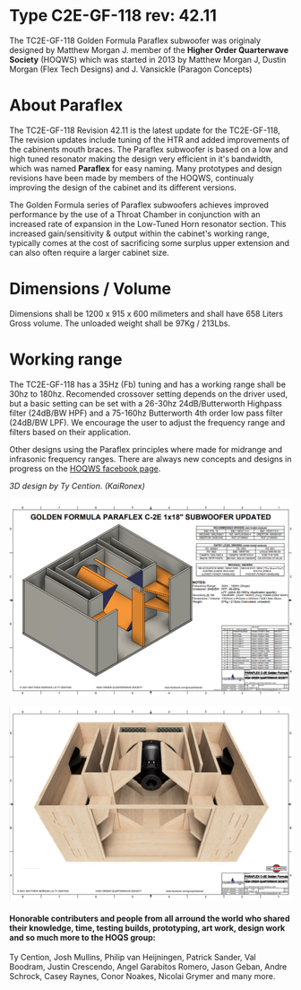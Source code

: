 # Type C2E-GF-118 rev: 42.11
The TC2E-GF-118 Golden Formula Paraflex subwoofer was originaly designed by Matthew Morgan J. member of the **Higher Order Quarterwave Society** (HOQWS) which was started in 2013 by Matthew Morgan J, Dustin Morgan (Flex Tech Designs) and J. Vansickle (Paragon Concepts) 

# About Paraflex
The TC2E-GF-118 Revision 42.11 is the latest update for the TC2E-GF-118, The revision updates include tuning of the HTR and added improvements of the cabinents mouth braces. 
The Paraflex subwoofer is based on a low and high tuned resonator making the design very efficient in it's bandwidth, which was named **Paraflex** for easy naming. Many prototypes and design revisions have been made by members of the HOQWS, continualy improving the design of the cabinet and its different versions.

The Golden Formula series of Paraflex subwoofers achieves improved performance by the use of a Throat Chamber in conjunction with an increased rate of expansion in the Low-Tuned Horn resonator section. This increased gain/sensitivity & output within the cabinet's working range, typically comes at the cost of sacrificing some surplus upper extension and can also often require a larger cabinet size. 

# Dimensions / Volume
Dimensions shall be 1200 x 915 x 600 milimeters and shall have 658 Liters Gross volume. The unloaded weight shall be 97Kg / 213Lbs.

# Working range
The TC2E-GF-118 has a 35Hz (Fb) tuning and has a working range shall be 30hz to 180hz. Recomended crossover setting depends on the driver used, but a basic setting can be set with a 26-30hz 24dB/Butterworth Highpass filter (24dB/BW HPF) and a 75-160hz Butterworth 4th order low pass filter (24dB/BW LPF). We encourage the user to adjust the frequency range and filters based on their application.


Other designs using the Paraflex principles where made for midrange and infrasonic frequency ranges. There are always new concepts and designs in progress on the [HOQWS facebook page](https://www.facebook.com/groups/bassaz/).

*3D design by Ty Cention. (KaiRonex)*

![Design](https://github.com/High-Order-Quarterwave-Society/TC2E-GF-118-35Hz-Subwoofer/blob/master/Paraflex-TC2E-GF-118-rev-44.11-design.png)

![Modal view](https://github.com/High-Order-Quarterwave-Society/TC2E-GF-118-35Hz-Subwoofer/blob/master/Paraflex-TC2E-GF-118-rev-44.11.png)


 #### Honorable contributers and people from all arround the world who shared their knowledge, time, testing builds, prototyping, art work, design work and so much more to the HOQS group:
Ty Cention, Josh Mullins, Philip van Heijningen, Patrick Sander, Val Boodram, Justin Crescendo, Angel Garabitos Romero, Jason Geban, Andre Schrock, Casey Raynes, Conor Noakes, Nicolai Grymer and many more.
